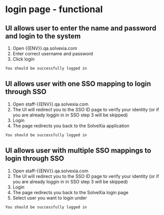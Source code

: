 # login page - functional

## UI allows user to enter the name and password and login to the system

1. Open {{ENV}}.qa.solvexia.com
2. Enter correct username and password
3. Click login

`You should be successfully logged in`

## UI allows user with one SSO mapping to login through SSO

1. Open staff-{{ENV}}.qa.solvexia.com
2. The UI will redirect you to the SSO ID page to verify your identity (or if you are already loggin in in SSO step 3 will be skipped)
3. Login
4. The page redirects you back to the SolveXia application

`You should be successfully logged in`

## UI allows user with multiple SSO mappings to login through SSO

1. Open staff-{{ENV}}.qa.solvexia.com
2. The UI will redirect you to the SSO ID page to verify your identity (or if you are already loggin in in SSO step 3 will be skipped)
3. Login
4. The page redirects you back to the SolveXia login page
5. Select user you want to login under

`You should be successfully logged in`